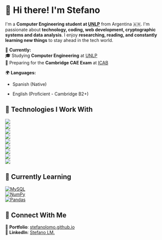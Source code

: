# 👋 Hi there! I'm Stefano  
 
 I'm a **Computer Engineering student at [UNLP](https://unlp.edu.ar/)** from Argentina 🇦🇷. I'm passionate about **technology, coding, web development, cryptographic systems and data analysis**. I enjoy **researching, reading, and constantly learning new things** to stay ahead in the tech world.
 
 🔹 **Currently:**  
 🎓 Studying **Computer Engineering** at [UNLP](https://unlp.edu.ar/)  
 📖 Preparing for the **Cambridge CAE Exam** at [ICAB](https://unlp.edu.ar/)  
 
 🌍 **Languages:**  
 
 - Spanish (Native)
 
 - English (Proficient - Cambridge B2+)  
 
 ## 🚀 Technologies I Work With  
 
 ![](https://img.shields.io/badge/-JavaScript-black?style=flat&logo=javascript)  
 ![](https://img.shields.io/badge/-HTML5-E34F26?style=flat&logo=html5&logoColor=white)  
 ![](https://img.shields.io/badge/-CSS3-1572B6?style=flat&logo=css3)  
 ![](https://img.shields.io/badge/-Python-black?style=flat&logo=python)  
 ![](https://img.shields.io/badge/-Git-black?style=flat&logo=git)  
 ![](https://img.shields.io/badge/-Linux&CLI-black?style=flat&logo=linux)  
 ![](https://img.shields.io/badge/-Apache2-black?style=flat&logo=apache)  
 ![](https://img.shields.io/badge/-Markdown-black?style=flat&logo=markdown)  
 ![](https://img.shields.io/badge/-Less-black?style=flat&logo=less)  
 
 ## 📖 Currently Learning  
 
 [![MySQL](https://img.shields.io/badge/MySQL-4479A1?logo=mysql&logoColor=fff)](#)  
 [![NumPy](https://img.shields.io/badge/NumPy-4DABCF?logo=numpy&logoColor=fff)](#)  
 [![Pandas](https://img.shields.io/badge/Pandas-150458?logo=pandas&logoColor=fff)](#)  
 
 ## 📲 Connect With Me  
 
 📌 **Portfolio**: [stefanolomo.github.io](https://stefanolomo.github.io)  
 💼 **LinkedIn**: [Stefano LM.](https://www.linkedin.com/in/stefano-l-a1974130a)  
